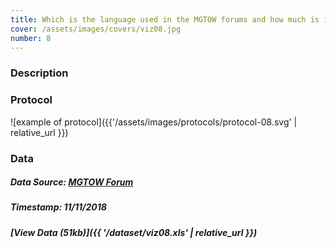```yaml
---
title: Which is the language used in the MGTOW forums and how much is it spread by the users?
cover: /assets/images/covers/viz08.jpg
number: 8
---
```

### Description



### Protocol
![example of protocol]({{'/assets/images/protocols/protocol-08.svg' | relative_url }})


### Data
##### Data Source: [MGTOW Forum](https://www.mgtow.com/forums/)
##### Timestamp: 11/11/2018
##### [View Data (51kb)]({{ '/dataset/viz08.xls' | relative_url }})
